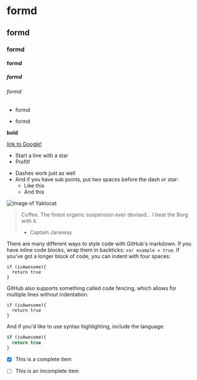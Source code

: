 # formd

## formd

### formd

#### formd

##### formd

###### formd

* formd

- formd

**bold**

[link to Google!](http://google.com)

* Start a line with a star
* Profit!

- Dashes work just as well
- And if you have sub points, put two spaces before the dash or star:
  - Like this
  - And this

![Image of Yaktocat](https://octodex.github.com/images/yaktocat.png)

> Coffee. The finest organic suspension ever devised... I beat the Borg with it.
> - Captain Janeway

There are many different ways to style code with GitHub's markdown. If you have inline code blocks, wrap them in backticks: `var example = true`.  If you've got a longer block of code, you can indent with four spaces:

    if (isAwesome){
      return true
    }

GitHub also supports something called code fencing, which allows for multiple lines without indentation:

```
if (isAwesome){
  return true
}
```

And if you'd like to use syntax highlighting, include the language:

```javascript
if (isAwesome){
  return true
}
```

- [x] This is a complete item
- [ ] This is an incomplete item

